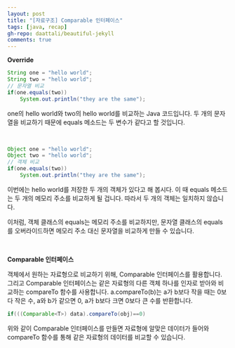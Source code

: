 ```yaml
---
layout: post
title: "[자료구조] Comparable 인터페이스"
tags: [java, recap]
gh-repo: daattali/beautiful-jekyll
comments: true
---
```


**Override**
<br>
```java
String one = "hello world";
String two = "hello world";
// 문자열 비교
if(one.equals(two))
	System.out.println("they are the same");
```
one의 hello world와 two의 hello world를 비교하는 Java 코드입니다. 두 개의 문자열을 비교하기 때문에 equals 메소드는 두 변수가 같다고 할 것입니다.

 <br>

```java
Object one = "hello world";
Object two = "hello world";
// 객체 비교
if(one.equals(two))
	System.out.println("they are the same");
```

이번에는 hello world를 저장한 두 개의 객체가 있다고 해 봅시다. 이 때 equals 메소드는 두 개의 메모리 주소를 비교하게 될 겁니다. 따라서 두 개의 객체는 일치하지 않습니다.

이처럼, 객체 클래스의 equals는 메모리 주소를 비교하지만, 문자열 클래스의 equals를 오버라이드하면 메모리 주소 대신 문자열을 비교하게 만들 수 있습니다.

<br>

**Comparable 인터페이스**

 

객체에서 원하는 자료형으로 비교하기 위해, Comparable 인터페이스를 활용합니다. 그리고 Comparable 인터페이스는 같은 자료형의 다른 객체 하나를 인자로 받아와 비교하는 compareTo 함수를 사용합니다. a.compareTo(b)는  a가 b보다 작을 때는 0보다 작은 수, a와 b가 같으면 0, a가 b보다 크면 0보다 큰 수를 반환합니다.

```java
if(((Comparable<T>) data).compareTo(obj)==0)
```

위와 같이 Comparable 인터페이스를 만들면 자료형에 알맞은 데이터가 들어와 compareTo 함수를 통해 같은 자료형의 데이터를 비교할 수 있습니다.